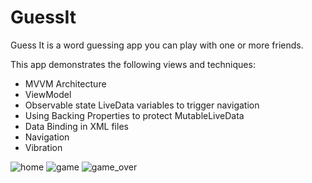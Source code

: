 # GuessIt
Guess It is a word guessing app you can play with one or more friends.

This app demonstrates the following views and techniques:
 * MVVM Architecture
 * ViewModel
 * Observable state LiveData variables to trigger navigation
 * Using Backing Properties to protect MutableLiveData
 * Data Binding in XML files
 * Navigation
 * Vibration

![home](https://user-images.githubusercontent.com/86685007/144649622-54a911ef-a914-4b69-b55a-115bce176e57.png)
![game](https://user-images.githubusercontent.com/86685007/144649648-1ef02253-bde7-4637-8bf7-8c44c532605a.png)
![game_over](https://user-images.githubusercontent.com/86685007/144649662-a7242373-e69c-41bd-8839-5a67bfe3b5ef.png)
